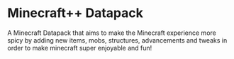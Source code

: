 # Minecraft++ Datapack

A Minecraft Datapack that aims to make the Minecraft experience more spicy by adding new items, mobs, structures, advancements and tweaks in order to make minecraft super enjoyable and fun!
